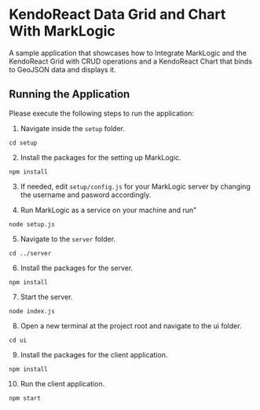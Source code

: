 # KendoReact Data Grid and Chart With MarkLogic

A sample application that showcases how to Integrate MarkLogic and the KendoReact Grid with CRUD operations and a KendoReact Chart that binds to  GeoJSON data and displays it.

## Running the Application

Please execute the following steps to run the application:

1. Navigate inside the `setup` folder.

````
cd setup
````

2. Install the packages for the setting up MarkLogic.

````
npm install
````

3. If needed, edit `setup/config.js` for your MarkLogic server by changing the username and pasword accordingly.

4. Run MarkLogic as a service on your machine and run"

````
node setup.js
````

5. Navigate to the `server` folder.

````
cd ../server
````
6. Install the packages for the server.

````
npm install
````

7. Start the server.

````
node index.js
````

8. Open a new terminal at the project root and navigate to the ui folder.

````
cd ui
````

9. Install the packages for the client application.

````
npm install
````

10. Run the client application.

````
npm start
````

